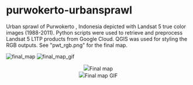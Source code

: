 # purwokerto-urbansprawl
Urban sprawl of Purwokerto , Indonesia depicted with Landsat 5 true color images (1988-2011). Python scripts were used to retrieve and preprocess Landsat 5 L1TP products from Google Cloud. QGIS was used for styling the RGB outputs. See "pwt_rgb.png" for the final map.

![final_map](https://github.com/WilliamTjiong/purwokerto-urbansprawl/blob/master/pwt_rgb.png)
![final_map_gif](https://github.com/WilliamTjiong/purwokerto-urbansprawl/blob/master/pwt_rgb_gif.gif)

<div style="text-align:center"><img src ="https://github.com/WilliamTjiong/purwokerto-urbansprawl/blob/master/pwt_rgb.png" />Final map</div>

<div style="text-align:center"><img src ="https://github.com/WilliamTjiong/purwokerto-urbansprawl/blob/master/pwt_rgb_gif.gif" />Final map GIF</div>
